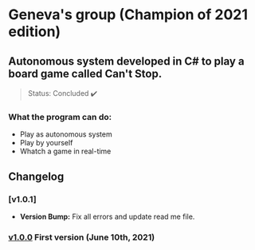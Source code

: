 # Geneva's group (Champion of 2021 edition)
## Autonomous system developed in C# to play a board game called Can't Stop.

> Status: Concluded ✔️

### What the program can do: ###
- Play as autonomous system
- Play by yourself
- Whatch a game in real-time

## Changelog


### [v1.0.1]
- **Version Bump:** Fix all errors and update read me file.

### [v1.0.0](https://github.com/Rafasputnick/Sistema-autonomo/releases/tag/1.0.0) First version (June 10th, 2021)
